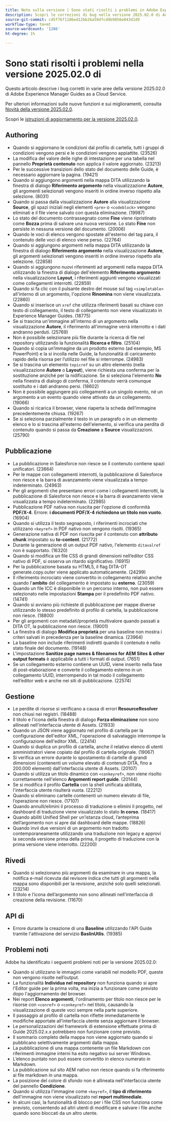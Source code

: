 ```yaml
---
title: Note sulla versione | Sono stati risolti i problemi in Adobe Experience Manager Guides, versione 2025.02.0
description: Scopri le correzioni di bug nella versione 2025.02.0 di Adobe Experience Manager Guides as a Cloud Service.
source-git-commit: c45f76f1186ed12bb26a59dfcd9b9056e043d1d9
workflow-type: tm+mt
source-wordcount: '1286'
ht-degree: 1%

---
```


# Sono stati risolti i problemi nella versione 2025.02.0 di

Questo articolo descrive i bug corretti in varie aree della versione 2025.02.0 di Adobe Experience Manager Guides as a Cloud Service.

Per ulteriori informazioni sulle nuove funzioni e sui miglioramenti, consulta [Novità della versione 2025.02.0](whats-new-2025-02-0.md).

Scopri le [istruzioni di aggiornamento per la versione 2025.02.0](upgrade-instructions-2025-02-0.md).


## Authoring

- Quando si aggiornano le condizioni dal profilo di cartella, tutti i gruppi di condizioni vengono persi e le condizioni vengono appiattite. (23526)
- La modifica del valore delle righe di intestazione per una tabella nel pannello **Proprietà contenuto** non applica il valore aggiornato. (23213)
- Per le successive transizioni dello stato del documento delle Guide, è necessario aggiornare la pagina. (19421)
- Quando si aggiungono argomenti nella mappa DITA utilizzando la finestra di dialogo **Riferimento argomento** nella visualizzazione **Autore**, gli argomenti selezionati vengono inseriti in ordine inverso rispetto alla selezione. (8031)
- Quando si passa dalla visualizzazione **Autore** alla visualizzazione **Source**, gli spazi iniziali negli elementi `<pre>` o `<codeblock>` vengono eliminati e il file viene salvato con questa eliminazione. (19987)
- Lo stato del documento contrassegnato come **Fine** viene ripristinato come **Bozza** prima di salvare una nuova versione. Lo stato **Fine** non persiste in nessuna versione del documento. (20006)
- Quando le voci di elenco vengono spostate all&#39;esterno del tag para, il contenuto delle voci di elenco viene perso. (22764)
- Quando si aggiungono argomenti nella mappa DITA utilizzando la finestra di dialogo **Riferimento argomento** nella visualizzazione **Autore**, gli argomenti selezionati vengono inseriti in ordine inverso rispetto alla selezione. (22858)
- Quando si aggiungono nuovi riferimenti ad argomenti nella mappa DITA utilizzando la finestra di dialogo dell&#39;elemento **Riferimento argomento** nella visualizzazione **Layout**, i riferimenti aggiunti vengono visualizzati come collegamenti interrotti. (22859)
- Quando si fa clic con il pulsante destro del mouse sul tag `<simpletable>` all&#39;interno di un argomento, l&#39;opzione **Rinomina** non viene visualizzata. (22860)
- Quando si inserisce un `xref` che utilizza riferimenti basati su chiave con testo di collegamento, il testo di collegamento non viene visualizzato in Experience Manager Guides. (18775)
- Se si trascina un&#39;immagine all&#39;interno di un argomento nella visualizzazione **Autore**, il riferimento all&#39;immagine verrà interrotto e i dati andranno perduti. (25769)
- Non è possibile selezionare più file durante la ricerca di file nel repository utilizzando la funzionalità **Ricerca e filtro**. (25104)
- Quando si copia un’immagine da un prodotto esterno (ad esempio, MS PowerPoint) e la si incolla nelle Guide, la funzionalità di caricamento rapido della risorsa per l’utilizzo nel file si interrompe. (24983)
- Se si trascina un elemento `topicref` su un altro elemento (nella visualizzazione **Autore** o **Layout**), viene richiesta una conferma per la sostituzione anziché per la nidificazione. Se si seleziona l&#39;elemento **No** nella finestra di dialogo di conferma, il contenuto verrà comunque sostituito e i dati andranno persi. (18602)
- Non è possibile aggiungere più collegamenti a un singolo evento, né un argomento a un evento quando viene attivato da un collegamento. (19066)
- Quando si ricarica il browser, viene riaperta la scheda dell’immagine precedentemente chiusa. (19267)
- Se si seleziona parzialmente il testo in un paragrafo o in un elemento elenco e lo si trascina all&#39;esterno dell&#39;elemento, si verifica una perdita di contenuto quando si passa da **Creazione** a **Source** visualizzazioni. (25790)

## Pubblicazione

- La pubblicazione in Salesforce non riesce se il contenuto contiene spazi unificatori. (23664)
- Per le mappe con collegamenti interrotti, la pubblicazione di Salesforce non riesce e la barra di avanzamento viene visualizzata a tempo indeterminato. (24963)
- Per gli argomenti che presentano errori come i collegamenti interrotti, la pubblicazione di Salesforce non riesce e la barra di avanzamento viene visualizzata a tempo indeterminato. (22985)
- Pubblicazione PDF nativa non riuscita per l&#39;opzione di conformità **PDF/X-4**. Errore: **i documenti PDF/X-4 richiedono un titolo non vuoto**. (16904)
- Quando si utilizza il testo segnaposto, i riferimenti incrociati che utilizzano `<keyref>` in PDF nativo non vengono risolti. (19365)
- Generazione nativa di PDF non riuscita per il contenuto con **attributo chunk** impostato su **to-content**. (21772)
- Durante la generazione di un output PDF nativo, l&#39;elemento `ditavalref` non è supportato. (16320)
- Quando si modifica un file CSS di grandi dimensioni nell’editor CSS nativo di PDF, si osserva un ritardo significativo. (16915)
- Per la pubblicazione basata su HTML5, il flag DITA-OT generate.copy.outer viene applicato automaticamente. (24299)
- Il riferimento incrociato viene convertito in collegamento relativo anche quando l&#39;**ambito** del collegamento è impostato su **esterno**. (23059)
- Quando un file ICC è disponibile in un percorso interno, non può essere selezionato nelle impostazioni **Stampa** per il predefinito PDF nativo. (14741)
- Quando si avviano più richieste di pubblicazione per mappe diverse utilizzando lo stesso predefinito di profilo di cartella, la pubblicazione non riesce. (18800)
- Per gli argomenti con metadati/proprietà multivalore quando passati a DITA OT, la pubblicazione non riesce. (19001)
- La finestra di dialogo **Modifica proprietà** per una baseline non mostra i criteri salvati in precedenza per la baseline dinamica.  (23964)
- La baseline non include riferimenti indiretti quando il contenuto è nello stato finale del documento. (19148)
- L&#39;impostazione **Sanitize page names &amp; filenames for AEM Sites &amp; other output formats** è applicabile a tutti i formati di output. (7651)
- Se un collegamento esterno contiene un UUID, viene inserito nella fase di post-elaborazione e converte il collegamento esterno in un collegamento UUID, interrompendo in tal modo il collegamento nell’editor web e anche nei siti di pubblicazione. (22574)


## Gestione

- Le perdite di risorse si verificano a causa di errori **ResourceResolver** non chiusi nei registri. (18488)
- Il titolo e l&#39;icona della finestra di dialogo **Forza eliminazione** non sono allineati nell&#39;interfaccia utente di Assets. (21933)
- Quando un JSON viene aggiornato nel profilo di cartella per la configurazione dell&#39;editor XML, l&#39;operazione di salvataggio interrompe la configurazione dell&#39;editor XML. (22414)
- Quando si duplica un profilo di cartella, anche il relativo elenco di utenti amministratori viene copiato dal profilo di cartella originale. (19067)
- Si verifica un errore durante lo spostamento di cartelle di grandi dimensioni (contenenti un volume elevato di contenuti DITA, fino a 200.000 elementi) dall’interfaccia utente di Assets. (20107)
- Quando si utilizza un titolo dinamico con `<conkeyref>`, non viene risolto correttamente nell&#39;elenco **Argomenti report guide**. (20144)
- Se si modifica il profilo **Cartella** con la shell unificata abilitata, l&#39;interfaccia utente risulterà vuota. (22212)
- Quando si eliminano cartelle contenenti un numero elevato di file, l’operazione non riesce. (17107)
- Quando annulli/elimini il processo di traduzione o elimini il progetto, nel dashboard di traduzione viene visualizzato lo stato **In corso**. (18417)
- Quando abiliti Unified Shell per un’istanza cloud, l’anteprima dell’argomento non si apre dal dashboard delle mappe. (18826)
- Quando invii due versioni di un argomento non tradotto contemporaneamente utilizzando una traduzione non legacy e approvi la seconda versione prima della prima, il progetto di traduzione con la prima versione viene interrotto. (22200)


## Rivedi

- Quando si selezionano più argomenti da esaminare in una mappa, la notifica e-mail ricevuta dal revisore indica che tutti gli argomenti nella mappa sono disponibili per la revisione, anziché solo quelli selezionati. (23214)
- Il titolo e l’icona dell’argomento non sono allineati nell’interfaccia di creazione della revisione. (11670)


## API di

- Errore durante la creazione di una **Baseline** utilizzando l&#39;API Guide tramite l&#39;attivazione del servizio **BaslinUtlis**. (19385)

## Problemi noti

Adobe ha identificato i seguenti problemi noti per la versione 2025.02.0:

- Quando si utilizzano le immagini come variabili nel modello PDF, queste non vengono risolte nell’output.
- La funzionalità **Individua nel repository** non funziona quando si apre l&#39;Editor guide per la prima volta, ma inizia a funzionare come previsto dopo l&#39;aggiornamento del browser.
- Nei report **Elenco argomenti**, l&#39;ordinamento per titolo non riesce per le risorse con `<conref>` o `<conkeyref>` nel titolo, causando la visualizzazione di queste voci sempre nella parte superiore.
- Il passaggio al profilo di cartella non riflette immediatamente le modifiche apportate all’interfaccia utente senza aggiornare il browser.
- Le personalizzazioni del framework di estensione effettuate prima di Guide 2025.02.x.x potrebbero non funzionare come previsto.
- Il sommario completo della mappa non viene aggiornato quando si pubblicano selettivamente argomenti dalla mappa.
- La pubblicazione di una mappa contenente un file Markdown con riferimenti immagine interni ha esito negativo sui server Windows.
- L’elenco puntato non può essere convertito in elenco numerato in Markdown.
- La pubblicazione sul sito AEM nativo non riesce quando si fa riferimento ai file markdown in una mappa.
- La posizione del colore di sfondo non è allineata nell&#39;interfaccia utente del pannello **Condizione**.
- Quando si utilizza l&#39;immagine come `<keyref>`, il **tipo di riferimento** dell&#39;immagine non viene visualizzato nel **report multimediale**.
- In alcuni casi, la funzionalità di blocco per i file CSS non funziona come previsto, consentendo ad altri utenti di modificare e salvare i file anche quando sono bloccati da un altro utente.



